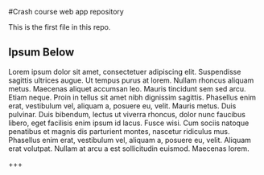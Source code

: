 #Crash course web app repository

This is the first file in this repo.

## Ipsum Below

Lorem ipsum dolor sit amet, consectetuer adipiscing elit. Suspendisse sagittis ultrices augue. Ut tempus purus at lorem. Nullam rhoncus aliquam metus. Maecenas aliquet accumsan leo. Mauris tincidunt sem sed arcu. Etiam neque. Proin in tellus sit amet nibh dignissim sagittis. Phasellus enim erat, vestibulum vel, aliquam a, posuere eu, velit. Mauris metus. Duis pulvinar. Duis bibendum, lectus ut viverra rhoncus, dolor nunc faucibus libero, eget facilisis enim ipsum id lacus. Fusce wisi. Cum sociis natoque penatibus et magnis dis parturient montes, nascetur ridiculus mus. Phasellus enim erat, vestibulum vel, aliquam a, posuere eu, velit. Aliquam erat volutpat. Nullam at arcu a est sollicitudin euismod. Maecenas lorem.

+++

